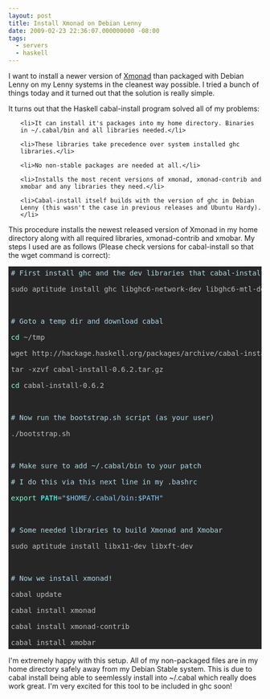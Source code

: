 ```yaml
---
layout: post
title: Install Xmonad on Debian Lenny
date: 2009-02-23 22:36:07.000000000 -08:00
tags:
  - servers
  - haskell
---
```

I want to install a newer version of <a title="Xmonad Tiling Windows Manager" href="http://xmonad.org/">Xmonad</a> than packaged with Debian Lenny on my Lenny systems in the cleanest way possible. I tried a bunch of things today and it turned out that the solution is really simple.

It turns out that the Haskell cabal-install program solved all of my problems:
<ol>
	<li>It can install it's packages into my home directory. Binaries in ~/.cabal/bin and all libraries needed.</li>
	<li>These libraries take precedence over system installed ghc libraries.</li>
	<li>No non-stable packages are needed at all.</li>
	<li>Installs the most recent versions of xmonad, xmonad-contrib and xmobar and any libraries they need.</li>
	<li>Cabal-install itself builds with the version of ghc in Debian Lenny (this wasn't the case in previous releases and Ubuntu Hardy).</li>
</ol>
This procedure installs the newest released version of Xmonad in my home directory along with all required libraries, xmonad-contrib and xmobar. My steps I used are as follows (Please check versions for cabal-install so that the wget command is correct):
<pre style="color: #bebebe; background-color: #262626; padding: 5px;"><span style="color: #add8e6;"># </span><span style="color: #add8e6;">First install ghc and the dev libraries that cabal-install needs
</span>sudo aptitude install ghc libghc6-network-dev libghc6-mtl-dev zlib1g-dev

<span style="color: #add8e6;"># </span><span style="color: #add8e6;">Goto a temp dir and download cabal
</span><span style="color: #7fffd4;">cd</span> ~/tmp
wget http://hackage.haskell.org/packages/archive/cabal-install/0.6.2/cabal-install-0.6.2.tar.gz
tar -xzvf cabal-install-0.6.2.tar.gz
<span style="color: #7fffd4;">cd</span> cabal-install-0.6.2

<span style="color: #add8e6;"># </span><span style="color: #add8e6;">Now run the bootstrap.sh script (as your user)
</span>./bootstrap.sh

<span style="color: #add8e6;"># </span><span style="color: #add8e6;">Make sure to add ~/.cabal/bin to your patch
</span><span style="color: #add8e6;"># </span><span style="color: #add8e6;">I do this via this next line in my .bashrc
</span><span style="color: #7fffd4;">export</span> <span style="color: #40e0d0; font-weight: bold;">PATH</span>=<span style="color: #87cefa;">"$HOME/.cabal/bin:$PATH"</span>

<span style="color: #add8e6;"># </span><span style="color: #add8e6;">Some needed libraries to build Xmonad and Xmobar
</span>sudo aptitude install libx11-dev libxft-dev

<span style="color: #add8e6;"># </span><span style="color: #add8e6;">Now we install xmonad!
</span>cabal update
cabal install xmonad
cabal install xmonad-contrib
cabal install xmobar</pre>
I'm extremely happy with this setup. All of my non-packaged files are in my home directory safely away from my Debian Stable system. This is due to cabal install being able to seemlessly install into ~/.cabal which really does work great. I'm very excited for this tool to be included in ghc soon!
